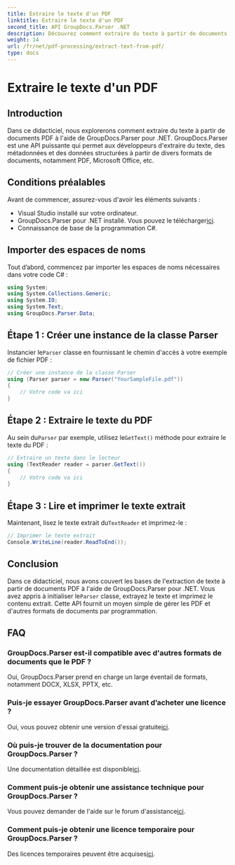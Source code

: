 ```yaml
---
title: Extraire le texte d'un PDF
linktitle: Extraire le texte d'un PDF
second_title: API GroupDocs.Parser .NET
description: Découvrez comment extraire du texte à partir de documents PDF à l'aide de GroupDocs.Parser pour .NET. Tutoriel étape par étape pour les développeurs.
weight: 14
url: /fr/net/pdf-processing/extract-text-from-pdf/
type: docs
---
```

# Extraire le texte d'un PDF

## Introduction
Dans ce didacticiel, nous explorerons comment extraire du texte à partir de documents PDF à l'aide de GroupDocs.Parser pour .NET. GroupDocs.Parser est une API puissante qui permet aux développeurs d'extraire du texte, des métadonnées et des données structurées à partir de divers formats de documents, notamment PDF, Microsoft Office, etc.
## Conditions préalables
Avant de commencer, assurez-vous d'avoir les éléments suivants :
- Visual Studio installé sur votre ordinateur.
-  GroupDocs.Parser pour .NET installé. Vous pouvez le télécharger[ici](https://releases.groupdocs.com/parser/net/).
- Connaissance de base de la programmation C#.

## Importer des espaces de noms
Tout d’abord, commencez par importer les espaces de noms nécessaires dans votre code C# :
```csharp
using System;
using System.Collections.Generic;
using System.IO;
using System.Text;
using GroupDocs.Parser.Data;
```
## Étape 1 : Créer une instance de la classe Parser
 Instancier le`Parser` classe en fournissant le chemin d'accès à votre exemple de fichier PDF :
```csharp
// Créer une instance de la classe Parser
using (Parser parser = new Parser("YourSampleFile.pdf"))
{
    // Votre code va ici
}
```
## Étape 2 : Extraire le texte du PDF
 Au sein du`Parser` par exemple, utilisez le`GetText()` méthode pour extraire le texte du PDF :
```csharp
// Extraire un texte dans le lecteur
using (TextReader reader = parser.GetText())
{
    // Votre code va ici
}
```
## Étape 3 : Lire et imprimer le texte extrait
 Maintenant, lisez le texte extrait du`TextReader` et imprimez-le :
```csharp
// Imprimer le texte extrait
Console.WriteLine(reader.ReadToEnd());
```

## Conclusion
 Dans ce didacticiel, nous avons couvert les bases de l'extraction de texte à partir de documents PDF à l'aide de GroupDocs.Parser pour .NET. Vous avez appris à initialiser le`Parser` classe, extrayez le texte et imprimez le contenu extrait. Cette API fournit un moyen simple de gérer les PDF et d'autres formats de documents par programmation.

## FAQ
### GroupDocs.Parser est-il compatible avec d'autres formats de documents que le PDF ?
Oui, GroupDocs.Parser prend en charge un large éventail de formats, notamment DOCX, XLSX, PPTX, etc.
### Puis-je essayer GroupDocs.Parser avant d’acheter une licence ?
 Oui, vous pouvez obtenir une version d'essai gratuite[ici](https://releases.groupdocs.com/).
### Où puis-je trouver de la documentation pour GroupDocs.Parser ?
 Une documentation détaillée est disponible[ici](https://tutorials.groupdocs.com/parser/net/).
### Comment puis-je obtenir une assistance technique pour GroupDocs.Parser ?
 Vous pouvez demander de l'aide sur le forum d'assistance[ici](https://forum.groupdocs.com/c/parser/17).
### Comment puis-je obtenir une licence temporaire pour GroupDocs.Parser ?
 Des licences temporaires peuvent être acquises[ici](https://purchase.groupdocs.com/temporary-license/).